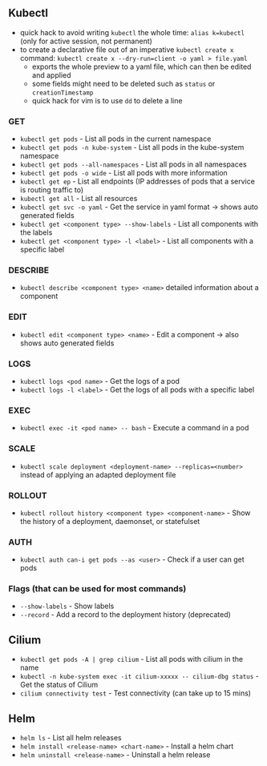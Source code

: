 ## Kubectl
- quick hack to avoid writing `kubectl` the whole time: `alias k=kubectl` (only for active session, not permanent)
- to create a declarative file out of an imperative `kubectl create x` command: `kubectl create x --dry-run=client -o yaml > file.yaml` 
  - exports the whole preview to a yaml file, which can then be edited and applied
  - some fields might need to be deleted such as `status` or `creationTimestamp`
  - quick hack for vim is to use `dd` to delete a line

### GET
- `kubectl get pods` - List all pods in the current namespace
- `kubectl get pods -n kube-system` - List all pods in the kube-system namespace
- `kubectl get pods --all-namespaces` - List all pods in all namespaces
- `kubectl get pods -o wide` - List all pods with more information
- `kubectl get ep` - List all endpoints (IP addresses of pods that a service is routing traffic to)
- `kubectl get all` - List all resources
- `kubectl get svc -o yaml` - Get the service in yaml format -> shows auto generated fields
- `kubectl get <component type> --show-labels` - List all components with the labels
- `kubectl get <component type> -l <label>` - List all components with a specific label

### DESCRIBE
- `kubectl describe <component type> <name>` detailed information about a component

### EDIT
- `kubectl edit <component type> <name>` - Edit a component -> also shows auto generated fields

### LOGS
- `kubectl logs <pod name>` - Get the logs of a pod
- `kubectl logs -l <label>` - Get the logs of all pods with a specific label

### EXEC
- `kubectl exec -it <pod name> -- bash` - Execute a command in a pod

### SCALE
- `kubectl scale deployment <deployment-name> --replicas=<number>` instead of applying an adapted deployment file

### ROLLOUT
- `kubectl rollout history <component type> <component-name>` - Show the history of a deployment, daemonset, or statefulset

### AUTH
- `kubectl auth can-i get pods --as <user>` - Check if a user can get pods

### Flags (that can be used for most commands)
- `--show-labels` - Show labels
- `--record` - Add a record to the deployment history (deprecated)

## Cilium
- `kubectl get pods -A | grep cilium` - List all pods with cilium in the name
- `kubectl -n kube-system exec -it cilium-xxxxx -- cilium-dbg status` - Get the status of Cilium
- `cilium connectivity test` - Test connectivity (can take up to 15 mins)

## Helm
- `helm ls` - List all helm releases
- `helm install <release-name> <chart-name>` - Install a helm chart
- `helm uninstall <release-name>` - Uninstall a helm release
